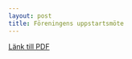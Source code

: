 ```yaml
---
layout: post
title: Föreningens uppstartsmöte
---
```


[Länk till PDF](https://drive.google.com/file/d/0B-kX7UrQSKN8cUFodGpnVGM4clU/view?usp=sharing)
